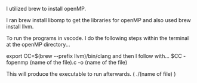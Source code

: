 I utilized brew to install openMP. 

I ran brew install libomp to get the libraries for openMP and also used brew install llvm.

To run the programs in vscode. I do the following steps within the terminal at the openMP directory...

export CC=$(brew --prefix llvm)/bin/clang
and then I follow with...
$CC -fopenmp (name of the file).c -o (name of the file)

This will produce the executable to run afterwards. ( ./(name of file) )
